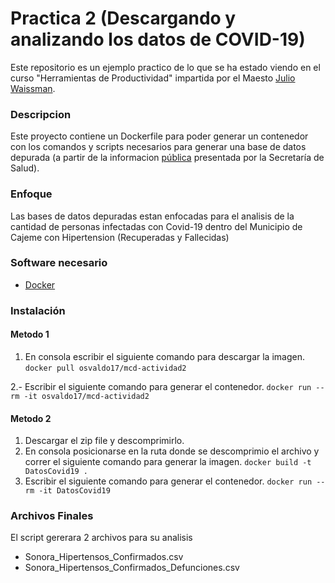 # Practica 2 (Descargando y analizando los datos de COVID-19)
Este repositorio es un ejemplo practico de lo que se ha estado viendo en el curso "Herramientas de Productividad" impartida por el Maesto [Julio Waissman](https://github.com/jwaissman).

### Descripcion
Este proyecto contiene un Dockerfile para poder generar un contenedor con los comandos y scripts necesarios para generar una base de datos depurada (a partir de la informacion [pública](https://www.gob.mx/salud/documentos/datos-abiertos-152127) presentada por la Secretaría de Salud).

### Enfoque
Las bases de datos depuradas estan enfocadas para el analisis de la cantidad de personas infectadas con Covid-19 dentro del Municipio de Cajeme con Hipertension (Recuperadas y Fallecidas)


###  Software necesario
* [Docker](https://www.docker.com/get-started)

### Instalación
#### Metodo 1
1. En consola escribir el siguiente comando para descargar la imagen.
``
docker pull osvaldo17/mcd-actividad2
``

2.- Escribir el siguiente comando para generar el contenedor.
``
docker run --rm -it osvaldo17/mcd-actividad2
``

#### Metodo 2
1. Descargar el zip file y descomprimirlo.
2. En consola posicionarse en la ruta donde se descomprimio el archivo y correr el siguiente comando para generar la imagen.
``
docker build -t DatosCovid19 .
``
3. Escribir el siguiente comando para generar el contenedor.
``
docker run --rm -it DatosCovid19
``

### Archivos Finales
El script gererara 2 archivos para su analisis
* Sonora_Hipertensos_Confirmados.csv
* Sonora_Hipertensos_Confirmados_Defunciones.csv
